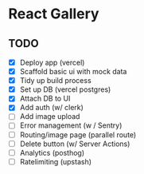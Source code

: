 # React Gallery

## TODO

- [x] Deploy app (vercel)
- [x] Scaffold basic ui with mock data
- [x] Tidy up build process
- [x] Set up DB (vercel postgres)
- [x] Attach DB to UI
- [x] Add auth (w/ clerk)
- [ ] Add image upload
- [ ] Error management (w / Sentry)
- [ ] Routing/image page (parallel route)
- [ ] Delete button (w/ Server Actions)
- [ ] Analytics (posthog)
- [ ] Ratelimiting (upstash)